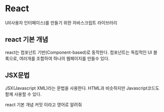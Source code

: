 # React

UI(사용자 인터페이스)를 만들기 위한 자바스크립트 라이브러리

## react 기본 개념

react는 컴포넌트 기반(Component-based)로 동작한다.
컴포넌트는 독립적인 UI 블록으로, 여러개를 조합하여 하나의 웹페이지를 만들수 있다.

## JSX문법

JSX(Javascript XML)라는 문법을 사용한다. HTML과 비슷하지만 Javascript코드도 함께 사용할 수 있다.

react 기본 개념 커밋 이라고 영어로 알려줘
